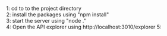 1: cd to to the project directory <br>
2: install the packages using "npm install"<br>
3: start the server using "node ."<br>
4: Open the API explorer using http://localhost:3010/explorer
5: 

